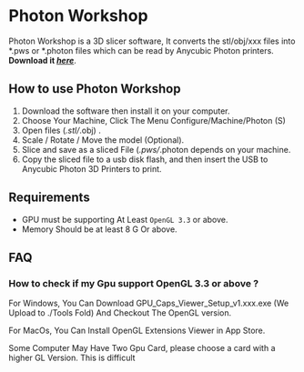 # Photon Workshop 
Photon Workshop is a 3D slicer software, It converts the stl/obj/xxx files into *.pws or *.photon files which can be read by Anycubic Photon printers. **Download it [_here_](https://github.com/ANYCUBIC-3D/PhotonWorkshop/releases)**.

## How to use Photon Workshop
1. Download the software then install it on your computer.
2. Choose Your Machine, Click The Menu Configure/Machine/Photon (S)
3. Open files (*.stl/*.obj) .
4. Scale / Rotate / Move the model (Optional).
5. Slice and save as a sliced File (*.pws/*.photon depends on your machine.
6. Copy the sliced file to a usb disk flash, and then insert the USB to Anycubic Photon 3D Printers to print.

## Requirements
- GPU must be supporting At Least `OpenGL 3.3` or above.
- Memory Should be at least 8 G Or above.

## FAQ
### How to check if my Gpu support OpenGL 3.3 or above ?
For Windows, You Can Download GPU_Caps_Viewer_Setup_v1.xxx.exe (We Upload to ./Tools Fold) And Checkout The OpenGL version. 

For MacOs, You Can Install OpenGL Extensions Viewer in App Store.

Some Computer May Have Two Gpu Card, please choose a card with a higher GL Version.
This is difficult
